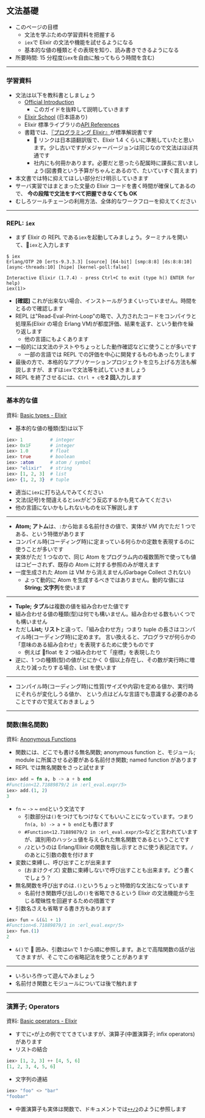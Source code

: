 ## 文法基礎

- このページの目標
  - 文法を学ぶための学習資料を把握する
  - `iex`で Elixir の文法や機能を試せるようになる
  - 基本的な値の種類とその表現を知り、読み書きできるようになる
- 所要時間: 15 分程度(`iex`を自由に触ってもらう時間を含む)

---

### 学習資料

- 文法は以下を教科書としましょう
  - [Official Introduction](https://elixir-lang.org/getting-started/introduction.html)
    - このガイドを抜粋して説明していきます
  - [Elixir School](https://elixirschool.com/ja/lessons/basics/basics/) (日本語あり)
  - Elixir 標準ライブラリの[API References](https://hexdocs.pm/elixir/api-reference.html)
  - 書籍では、[『プログラミング Elixir』](https://www.amazon.co.jp/dp/B01KFCXP04)が標準解説書です
    -  リンクは日本語翻訳版で、Elixir 1.4 くらいに準拠していたと思います。少し古いですがメジャーバージョンは同じなので文法はほぼ共通です
    - 社内にも何冊かあります。必要だと思ったら配属時に課長に言いましょう(図書費という予算がちゃんとあるので、たいていすぐ買えます)
- 本文書では特に抑えてほしい部分だけ明示していきます
- サーバ実習ではまとまった文量の Elixir コードを書く時間が確保してあるので、
  **今の段階で文法をすべて把握できなくても OK**
- むしろツールチェーンの利用方法、全体的なワークフローを抑えてください

---

### REPL: `iex`

- まず Elixir の REPL である`iex`を起動してみましょう。ターミナルを開いて、`iex`と入力します

```
$ iex
Erlang/OTP 20 [erts-9.3.3.3] [source] [64-bit] [smp:8:8] [ds:8:8:10] [async-threads:10] [hipe] [kernel-poll:false]

Interactive Elixir (1.7.4) - press Ctrl+C to exit (type h() ENTER for help)
iex(1)>
```

- **[確認]** これが出来ない場合、インストールがうまくいっていません。時間をとるので確認します
- REPL は"Read-Eval-Print-Loop"の略で、入力されたコードをコンパイラと処理系(Elixir の場合 Erlang VM)が都度評価、結果を返す、という動作を繰り返します
  - 他の言語にもよくあります
- 一般的には文法のテストやちょっとした動作確認などに使うことが多いです
  - 一部の言語では REPL での評価を中心に開発するものもあったりします
- 最後の方で、本格的なアプリケーションプロジェクトを立ち上げる方法も解説しますが、まずは`iex`で文法等を試していきましょう
- REPL を終了させるには、`Ctrl + c`を**2 回**入力します

---

### 基本的な値

資料: [Basic types - Elixir](https://elixir-lang.org/getting-started/basic-types.html)

- 基本的な値の種類(型)は以下

```elixir
iex> 1          # integer
iex> 0x1F       # integer
iex> 1.0        # float
iex> true       # boolean
iex> :atom      # atom / symbol
iex> "elixir"   # string
iex> [1, 2, 3]  # list
iex> {1, 2, 3}  # tuple
```

- 適当に`iex`に打ち込んでみてください
- 文法(記号)を間違えると`iex`がどう反応するかも見てみてください
- 他の言語にないかもしれないものを以下解説します

---

- **Atom; アトム**は、`:`から始まる名前付きの値で、実体が VM 内でただ 1 つである、という特徴があります
- コンパイル時(コーディング時)に定まっている何らかの定数を表現するのに使うことが多いです
- 実体がただ 1 つなので、同じ Atom をプログラム内の複数箇所で使っても値はコピーされず、既存の Atom に対する参照のみが増えます
- 一度生成された Atom は VM から消えません(Garbage Collect されない)
  - よって動的に Atom を生成するべきではありません。動的な値には **String; 文字列**を使います

---

- **Tuple; タプル**は複数の値を組み合わせた値です
- 組み合わせる値の種類(型)は何でも構いません。組み合わせる数もいくつでも構いません
- ただし**List; リスト**と違って、「組み合わせ方」つまり tuple の長さはコンパイル時(コーディング時)に定めます。
  言い換えると、プログラマが何らかの「意味のある組み合わせ」を表現するために使うものです
  - 例えば float を 2 つ組み合わせて「座標」を表現したり
- 逆に、1 つの種類(型)の値がとにかく 0 個以上存在し、その数が実行時に増えたり減ったりする場合、List を使います

---

- コンパイル時(コーディング時)に性質(サイズや内容)を定める値か、実行時にそれらが変化しうる値か、
  という点はどんな言語でも意識する必要のあることですので覚えておきましょう

---

### 関数(無名関数)

資料: [Anonymous Functions](https://elixir-lang.org/getting-started/basic-types.html#anonymous-functions)

- 関数には、どこでも書ける無名関数; anonymous function と、モジュール; module に所属させる必要がある名前付き関数; named function があります
- REPL では無名関数をさっと試せます

```elixir
iex> add = fn a, b -> a + b end
#Function<12.71889879/2 in :erl_eval.expr/5>
iex> add.(1, 2)
3
```

- `fn` ~ `->` ~ `end`という文法です
  - 引数部分は`()`をつけてもつけなくてもいいことになっています。つまり`fn(a, b) -> a + b end`とも書けます
  - `#Function<12.71889879/2 in :erl_eval.expr/5>`などと言われていますが、識別用のハッシュ値を与えられた無名関数であるということです
  - `/2`というのは Erlang/Elixir の関数を指し示すときに使う表記法です。`/`のあとに引数の数を付けます
- 変数に束縛し、呼び出すことが出来ます
  - (おまけクイズ) 変数に束縛しないで呼び出すことも出来ます。どう書くでしょう？
- 無名関数を呼び出すのは`.()`というちょっと特徴的な文法になっています
  - 名前付き関数呼び出しの`()`を省略できるという Elixir の文法機能から生じる曖昧性を回避するための措置です
- 引数名さえも省略する書き方もあります

```elixir
iex> fun = &(&1 + 1)
#Function<6.71889879/1 in :erl_eval.expr/5>
iex> fun.(1)
2
```

- `&()`で  囲み、引数は`&n`で 1 から順に参照します。あとで高階関数の話が出てきますが、そこでこの省略記法を使うことがあります

---

- いろいろ作って遊んでみましょう
- 名前付き関数とモジュールについては後で触れます

---

### 演算子; Operators

資料: [Basic operators - Elixir](https://elixir-lang.org/getting-started/basic-operators.html)

- すでに`+`が上の例ででてきていますが、演算子(中置演算子; infix operators)があります
- リストの結合

```elixir
iex> [1, 2, 3] ++ [4, 5, 6]
[1, 2, 3, 4, 5, 6]
```

- 文字列の連結

```elixir
iex> "foo" <> "bar"
"foobar"
```

- 中置演算子も実体は関数で、ドキュメントでは[`++/2`](https://hexdocs.pm/elixir/Kernel.html#++/2)のように参照します
